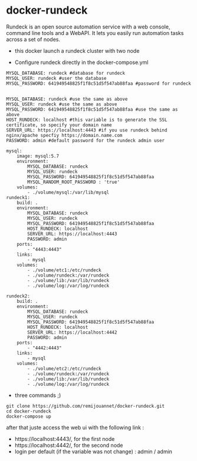 # docker-rundeck

Rundeck is an open source automation service with a web console, command line tools and a WebAPI. It lets you easily run automation tasks across a set of nodes.

* this docker launch a rundeck cluster with two node

* Configure rundeck directly in the docker-compose.yml

```
MYSQL_DATABASE: rundeck #database for rundeck
MYSQL_USER: rundeck #user the database
MYSQL_PASSWORD: 641949548825f1f8c51d5f547ab88faa #password for rundeck


MYSQL_DATABASE: rundeck #use the same as above
MYSQL_USER: rundeck #use the same as above
MYSQL_PASSWORD: 641949548825f1f8c51d5f547ab88faa #use the same as above
HOST_RUNDECK: localhost #this variable is to generate the SSL certificate, so specify your domain name
SERVER_URL: https://localhost:4443 #if you use rundeck behind nginx/apache specfiy https://domain.name.com
PASSWORD: admin #default password for the rundeck admin user
```


```
mysql:
    image: mysql:5.7
    environment:
        MYSQL_DATABASE: rundeck
        MYSQL_USER: rundeck
        MYSQL_PASSWORD: 641949548825f1f8c51d5f547ab88faa
        MYSQL_RANDOM_ROOT_PASSWORD : 'true'
    volumes:
        - ./volume/mysql:/var/lib/mysql
rundeck1:
    build: .
    environment:
        MYSQL_DATABASE: rundeck
        MYSQL_USER: rundeck
        MYSQL_PASSWORD: 641949548825f1f8c51d5f547ab88faa
        HOST_RUNDECK: localhost
        SERVER_URL: https://localhost:4443
        PASSWORD: admin
    ports:
        - "4443:4443"
    links:
        - mysql
    volumes:
        - ./volume/etc1:/etc/rundeck
        - ./volume/rundeck:/var/rundeck
        - ./volume/lib:/var/lib/rundeck
        - ./volume/log:/var/log/rundeck

rundeck2:
    build: .
    environment:
        MYSQL_DATABASE: rundeck
        MYSQL_USER: rundeck
        MYSQL_PASSWORD: 641949548825f1f8c51d5f547ab88faa
        HOST_RUNDECK: localhost
        SERVER_URL: https://localhost:4442
        PASSWORD: admin
    ports:
        - "4442:4443"
    links:
        - mysql
    volumes:
        - ./volume/etc2:/etc/rundeck
        - ./volume/rundeck:/var/rundeck
        - ./volume/lib:/var/lib/rundeck
        - ./volume/log:/var/log/rundeck

```

* three commands ;)

```
git clone https://github.com/remijouannet/docker-rundeck.git
cd docker-rundeck
docker-compose up
```

after that juste access the web ui with the following link :
* https://localhost:4443/, for the first node
* https://localhost:4442/, for the second node
* login per default (if the variable was not change) : admin / admin
